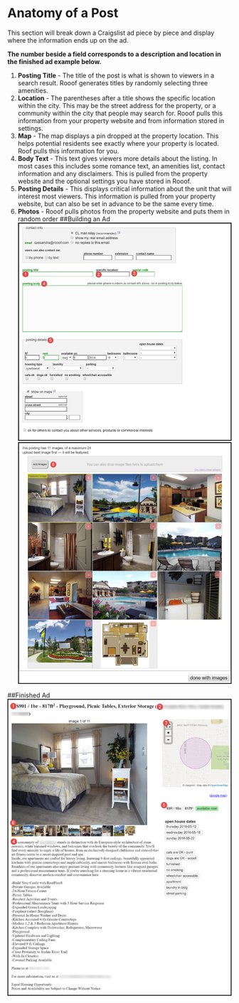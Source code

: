 # Anatomy of a Post
This section will break down a Craigslist ad piece by piece and display where the information ends up on the ad.

**The number beside a field corresponds to a description and location in the finished ad example below.**
1. **Posting Title** - The title of the post is what is shown to viewers in a search result. Rooof generates titles by randomly selecting three amenities.
2. **Location** - The parentheses after a title shows the specific location within the city. This may be the street address for the property, or a community within the city that people may search for. Rooof pulls this information from your property website and from information stored in settings.
3. **Map** - The map displays a pin dropped at the property location. This helps potential residents see exactly where your property is located. Roof pulls this information for you.
4. **Body Text** - This text gives viewers more details about the listing. In most cases this includes some romance text, an amenities list, contact information and any disclaimers. This is pulled from the property website and the optional settings you have stored in Rooof.
5. **Posting Details** - This displays critical information about the unit that will interest most viewers. This information is pulled from your property website, but can also be set in advance to be the same every time.
6. **Photos** - Rooof pulls photos from the property website and puts them in random order
##Building an Ad
![](anatomy1.jpg)
![](anatomy3.jpg)


##Finished Ad
  ![](antomy2.jpg)
